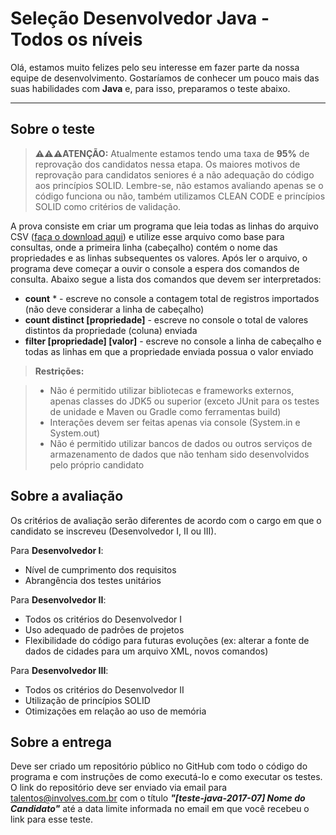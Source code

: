 Seleção Desenvolvedor Java - Todos os níveis
===================


Olá, estamos muito felizes pelo seu interesse em fazer parte da nossa equipe de desenvolvimento. Gostaríamos de conhecer um pouco mais das suas habilidades com **Java** e, para isso, preparamos o teste abaixo.

----------


Sobre o teste
-------------

> **:warning::warning::warning:ATENÇÃO:** Atualmente estamos tendo uma taxa de **95%** de reprovação dos candidatos nessa etapa. Os maiores motivos de reprovação para candidatos seniores é a não adequação do código aos princípios SOLID. Lembre-se, não estamos avaliando apenas se o código funciona ou não, também utilizamos CLEAN CODE e princípios SOLID como critérios de validação.


A prova consiste em criar um programa que leia todas as linhas do arquivo CSV ([faça o download aqui](cidades.csv)) e utilize esse arquivo como base para consultas, onde a primeira linha (cabeçalho) contém o nome das propriedades e as linhas subsequentes os valores. Após ler o arquivo, o programa deve começar a ouvir o console a espera dos comandos de consulta. Abaixo segue a lista dos comandos que devem ser interpretados:

- **count** * - escreve no console a contagem total de registros importados (não deve considerar a linha de cabeçalho)
- **count distinct [propriedade]** - escreve no console o total de valores distintos da propriedade (coluna) enviada 
- **filter [propriedade] [valor]** - escreve no console a linha de cabeçalho e todas as linhas em que a propriedade enviada possua o valor enviado 

> **Restrições:**

> - Não é permitido utilizar bibliotecas e frameworks externos, apenas classes do JDK5 ou superior (exceto JUnit para os testes de unidade e Maven ou Gradle como ferramentas build)
> - Interações devem ser feitas apenas via console (System.in e System.out)
> - Não é permitido utilizar bancos de dados ou outros serviços de armazenamento de dados que não tenham sido desenvolvidos pelo próprio candidato

Sobre a avaliação
-------------

Os critérios de avaliação serão diferentes de acordo com o cargo em que o candidato se inscreveu (Desenvolvedor I, II ou III). 

Para **Desenvolvedor I**:

- Nível de cumprimento dos requisitos
- Abrangência dos testes unitários


Para **Desenvolvedor II**:
 
- Todos os critérios do Desenvolvedor I
- Uso adequado de padrões de projetos
- Flexibilidade do código para futuras evoluções (ex: alterar a fonte de dados de cidades para um arquivo XML, novos comandos)


Para **Desenvolvedor III**:

- Todos os critérios do Desenvolvedor II
- Utilização de princípios SOLID
- Otimizações em relação ao uso de memória


Sobre a entrega
-------------

Deve ser criado um repositório público no GitHub com todo o código do programa e com instruções de como executá-lo e como executar os testes. O link do repositório deve ser enviado via email para talentos@involves.com.br com o título ***"[teste-java-2017-07] Nome do Candidato"*** até a data limite informada no email em que você recebeu o link para esse teste.

